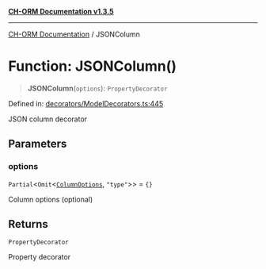 [**CH-ORM Documentation v1.3.5**](../README.md)

***

[CH-ORM Documentation](../globals.md) / JSONColumn

# Function: JSONColumn()

> **JSONColumn**(`options`): `PropertyDecorator`

Defined in: [decorators/ModelDecorators.ts:445](https://github.com/iarayan/ch-orm/blob/main/src/decorators/ModelDecorators.ts#L445)

JSON column decorator

## Parameters

### options

`Partial`\<`Omit`\<[`ColumnOptions`](../interfaces/ColumnOptions.md), `"type"`\>\> = `{}`

Column options (optional)

## Returns

`PropertyDecorator`

Property decorator
